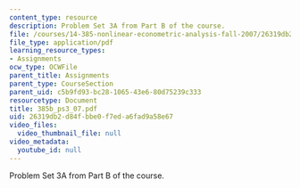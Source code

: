 ```yaml
---
content_type: resource
description: Problem Set 3A from Part B of the course.
file: /courses/14-385-nonlinear-econometric-analysis-fall-2007/26319db2d84fbbe0f7eda6fad9a58e67_385b_ps3_07.pdf
file_type: application/pdf
learning_resource_types:
- Assignments
ocw_type: OCWFile
parent_title: Assignments
parent_type: CourseSection
parent_uid: c5b9fd93-bc28-1065-43e6-80d75239c333
resourcetype: Document
title: 385b_ps3_07.pdf
uid: 26319db2-d84f-bbe0-f7ed-a6fad9a58e67
video_files:
  video_thumbnail_file: null
video_metadata:
  youtube_id: null
---
```

Problem Set 3A from Part B of the course.

